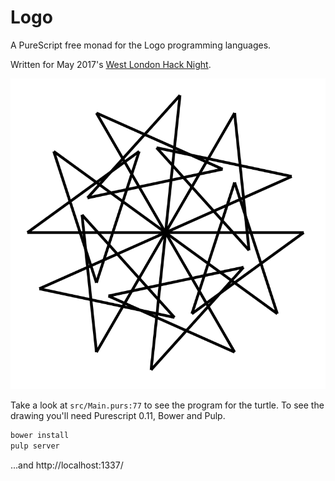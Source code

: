 # Logo

A PureScript free monad for the Logo programming languages.

Written for May 2017's [West London Hack Night](http://www.meetup.com/West-London-Hack-Night/).

![Screenshot](action-shot.png?raw=true "Screenshot")

Take a look at `src/Main.purs:77` to see the program for the
turtle. To see the drawing you'll need Purescript 0.11, Bower and
Pulp.

``` sh
bower install
pulp server
```

...and http://localhost:1337/
